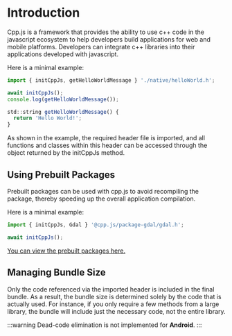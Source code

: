 # Introduction
Cpp.js is a framework that provides the ability to use c++ code in the javascript ecosystem to help developers build applications for web and mobile platforms. Developers can integrate c++ libraries into their applications developed with javascript.

Here is a minimal example:
```jsx title="/src/main.js"
import { initCppJs, getHelloWorldMessage } './native/helloWorld.h';

await initCppJs();
console.log(getHelloWorldMessage());

```
```jsx title="/src/native/helloWorld.h"
std::string getHelloWorldMessage() {
  return 'Hello World!';
}
```

As shown in the example, the required header file is imported, and all functions and classes within this header can be accessed through the object returned by the initCppJs method.

## Using Prebuilt Packages
Prebuilt packages can be used with cpp.js to avoid recompiling the package, thereby speeding up the overall application compilation.

Here is a minimal example:

```jsx title="/src/main.js"
import { initCppJs, Gdal } '@cpp.js/package-gdal/gdal.h';

await initCppJs();
```

[You can view the prebuilt packages here.](/showcase)

## Managing Bundle Size
Only the code referenced via the imported header is included in the final bundle. As a result, the bundle size is determined solely by the code that is actually used. For instance, if you only require a few methods from a large library, the bundle will include just the necessary code, not the entire library.

:::warning
Dead-code elimination is not implemented for **Android**.
:::
